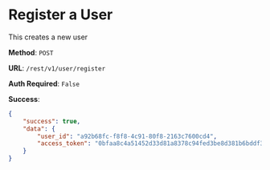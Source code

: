 # Register a User

This creates a new user

**Method**: `POST`

**URL**: `/rest/v1/user/register`

**Auth Required**: `False`

**Success**:
```json
{
    "success": true,
    "data": {
        "user_id": "a92b68fc-f8f8-4c91-80f8-2163c7600cd4",
        "access_token": "0bfaa8c4a51452d33d81a8378c94fed3be8d381b6bddf35b6598759d52da91ffa9ce6cd0266e1735e175d70fd4872b4c723736762b9fc4b51c55509970d42185"
    }
}
```
